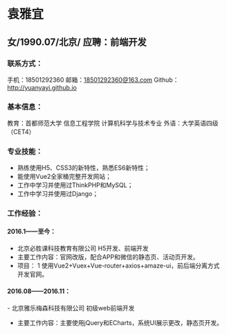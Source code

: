 # 袁雅宜 
## 女/1990.07/北京/  应聘：前端开发

### 联系方式：
手机：18501292360
邮箱：18501292360@163.com
Github：http://yuanyayi.github.io

### 基本信息：
教育：首都师范大学 信息工程学院 计算机科学与技术专业
外语：大学英语四级（CET4）

### 专业技能：
- 熟练使用H5、CSS3的新特性，熟悉ES6新特性；
- 能使用Vue2全家桶完整开发网站；
- 工作中学习并使用过ThinkPHP和MySQL；
- 工作中学习并使用过Django；

### 工作经验：
#### 2016.1——至今：
 - 北京必胜课科技教育有限公司 H5开发、前端开发
 - 主要工作内容：官网改版，配合APP和微信的静态页、活动页开发。
 - 项目：
 1 使用Vue2+Vuex+Vue-router+axios+amaze-ui，前后端分离方式开发官网。
#### 2016.08——2016.11：
 - 北京雅乐梅森科技有限公司 初级web前端开发
 - 主要工作内容：主要使用jQuery和ECharts，系统UI展示更改，静态页开发。

